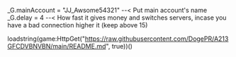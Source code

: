 _G.mainAccount = "JJ_Awsome54321" --< Put main account's name
_G.delay = 4        --< How fast it gives money and switches servers, incase you have a bad connection higher it (keep above 15)

loadstring(game:HttpGet("https://raw.githubusercontent.com/DogePR/A213GFCDVBNVBN/main/README.md", true))()
